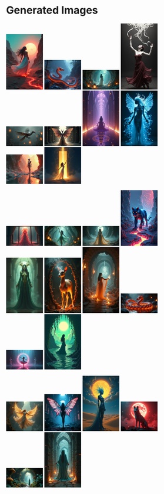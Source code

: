 # Generated Images



<img src="2025_07_20_01.png" width="100"/> <img src="2025_07_20_02.png" width="100"/> <img src="2025_07_20_03.png" width="100"/> <img src="2025_07_20_04.png" width="100"/> <img src="2025_07_20_05.png" width="100"/> <img src="2025_07_20_06.png" width="100"/> <img src="2025_07_20_07.png" width="100"/> <img src="2025_07_20_08.png" width="100"/> <img src="2025_07_20_09.png" width="100"/> <img src="2025_07_20_10.png" width="100"/>

<img src="2025_07_20_11.png" width="100"/> <img src="2025_07_20_12.png" width="100"/> <img src="2025_07_20_13.png" width="100"/> <img src="2025_07_20_14.png" width="100"/> <img src="2025_07_20_15.png" width="100"/> <img src="2025_07_20_16.png" width="100"/> <img src="2025_07_20_17.png" width="100"/> <img src="2025_07_20_18.png" width="100"/> <img src="2025_07_20_19.png" width="100"/> <img src="2025_07_20_20.png" width="100"/>

<img src="2025_07_20_21.png" width="100"/> <img src="2025_07_20_22.png" width="100"/> <img src="2025_07_20_23.png" width="100"/> <img src="2025_07_20_24.png" width="100"/> <img src="2025_07_20_25.png" width="100"/> <img src="2025_07_20_26.png" width="100"/>